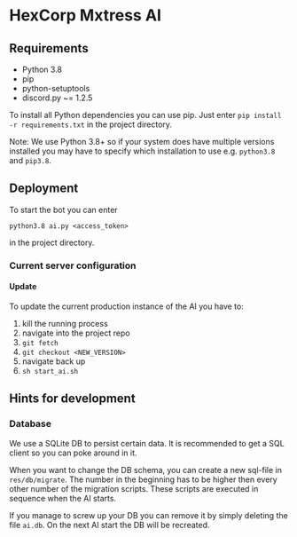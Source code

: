 # HexCorp Mxtress AI

## Requirements
- Python 3.8
- pip
- python-setuptools
- discord.py ~= 1.2.5

To install all Python dependencies you can use pip. Just enter `pip install -r requirements.txt` in the project directory.

Note: We use Python 3.8+ so if your system does have multiple versions installed you may have to specify which installation to use e.g. `python3.8` and `pip3.8`.

## Deployment
To start the bot you can enter
```
python3.8 ai.py <access_token>
```
in the project directory.

### Current server configuration

#### Update
To update the current production instance of the AI you have to:
1. kill the running process
2. navigate into the project repo
3. `git fetch`
4. `git checkout <NEW_VERSION>`
5. navigate back up
6. `sh start_ai.sh`

## Hints for development
### Database
We use a SQLite DB to persist certain data. It is recommended to get a SQL client so you can poke around in it.

When you want to change the DB schema, you can create a new sql-file in `res/db/migrate`. The number in the beginning has to be higher then every other number of the migration scripts. These scripts are executed in sequence when the AI starts.

If you manage to screw up your DB you can remove it by simply deleting the file `ai.db`. On the next AI start the DB will be recreated.